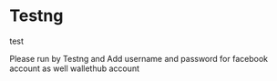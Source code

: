 # Testng
test


Please run by Testng and 
Add username and password for facebook account as well wallethub account
